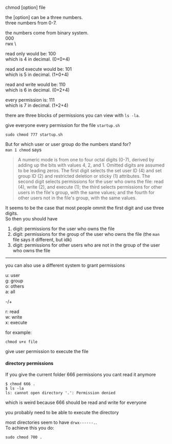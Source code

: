 chmod [option] file

the [option] can be a three numbers.\
three numbers from 0-7.

the numbers come from binary system.\
000 \
rwx \

read only would be: 100\
which is 4 in decimal. (0+0+4)

read and execute would be: 101\
which is 5 in decimal. (1+0+4)

read and write would be: 110\
which is 6 in decimal. (0+2+4)

every permission is: 111\
which is 7 in decimal. (1+2+4)

there are three blocks of permissions you can view with `ls -la`.

give everyone every permission for the file `startup.sh`
```
sudo chmod 777 startup.sh
```

But for which user or user group do the numbers stand for?\
`man 1 chmod` says
> A numeric mode is from one to four octal digits (0-7), derived by adding up the bits with values 4, 2, and 1.  Omitted digits are assumed to be leading zeros.  The first digit selects the  set  user ID  (4)  and  set group ID (2) and restricted deletion or sticky (1) attributes.  The second digit selects permissions for the user who owns the file: read (4), write (2), and execute (1); the third
selects permissions for other users in the file's group, with the same values; and the fourth for other users not in the file's group, with the same values.

It seems to be the case that most people ommit the first digit and use three digits.\
So then you should have
1. digit: permissions for the user who owns the file
2. digit: permissions for the group of the user who owns the file (the `man` file says it different, but idk)
3. digit: permissions for other users who are not in the group of the user who owns the file

***

you can also use a different system to grant permissions

u: user\
g: group\
o: others\
a: all

-/+

r: read\
w: write\
x: execute

for example:
```
chmod u+x file
```
give user permission to execute the file

#### directory permissions

If you give the current folder 666 permissions you cant read it anymore
```
$ chmod 666 .
$ ls -la
ls: cannot open directory '.': Permission denied
``` 
which is weird because 666 should be read and write for everyone

you probably need to be able to execute the directory

most directories seem to have `drwx------.`.\
To achieve this you do:
```
sudo chmod 700 .
```
